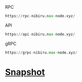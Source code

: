 RPC
```python
https://rpc-nibiru.max-node.xyz/
```
API
```python
https://api-nibiru.max-node.xyz/
````
gRPC
```python
https://grpc-nibiru.max-node.xyz/
```

# [Snapshot](https://github.com/Node-max/Testnet/tree/main/Nibiru%20Chain/Snaphot)
